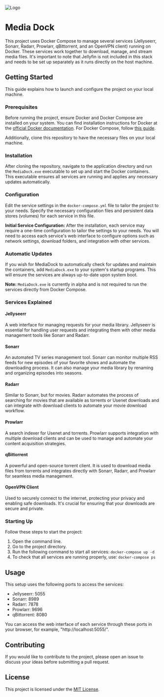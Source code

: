 ![Logo](https://raw.githubusercontent.com/gkhntpbs/MediaDock/main/app/MediaDock.ico)
# Media Dock

This project uses Docker Compose to manage several services (Jellyseerr, Sonarr, Radarr, Prowlarr, qBittorrent, and an OpenVPN client) running on Docker. These services work together to download, manage, and stream media files. It's important to note that Jellyfin is not included in this stack and needs to be set up separately as it runs directly on the host machine.

## Getting Started

This guide explains how to launch and configure the project on your local machine.

### Prerequisites

Before running the project, ensure Docker and Docker Compose are installed on your system. You can find installation instructions for Docker at the [official Docker documentation](https://docs.docker.com/get-docker/). For Docker Compose, follow [this guide](https://docs.docker.com/compose/install/).

Additionally, clone this repository to have the necessary files on your local machine.

### Installation

After cloning the repository, navigate to the application directory and run the `MediaDock.exe` executable to set up and start the Docker containers. This executable ensures all services are running and applies any necessary updates automatically.

### Configuration

Edit the service settings in the `docker-compose.yml` file to tailor the project to your needs. Specify the necessary configuration files and persistent data stores (volumes) for each service in this file.

**Initial Service Configuration:**
After the installation, each service may require a one-time configuration to tailor the settings to your needs. You will need to access each service's web interface to configure options such as network settings, download folders, and integration with other services.

### Automatic Updates

If you wish for MediaDock to automatically check for updates and maintain the containers, add `MediaDock.exe` to your system's startup programs. This will ensure the services are always up-to-date upon system boot.

**Note:** `MediaDock.exe` is currently in alpha and is not required to run the services directly from Docker Compose.

### Services Explained

#### Jellyseerr
A web interface for managing requests for your media library. Jellyseerr is essential for handling user requests and integrating them with other media management tools like Sonarr and Radarr.

#### Sonarr
An automated TV series management tool. Sonarr can monitor multiple RSS feeds for new episodes of your favorite shows and automate the downloading process. It can also manage your media library by renaming and organizing episodes into seasons.

#### Radarr
Similar to Sonarr, but for movies. Radarr automates the process of searching for movies that are available as torrents or Usenet downloads and can integrate with download clients to automate your movie download workflow.

#### Prowlarr
A search indexer for Usenet and torrents. Prowlarr supports integration with multiple download clients and can be used to manage and automate your content acquisition strategies.

#### qBittorrent
A powerful and open-source torrent client. It is used to download media files from torrents and integrates directly with Sonarr, Radarr, and Prowlarr for seamless media management.

#### OpenVPN Client
Used to securely connect to the internet, protecting your privacy and enabling safe downloads. It's crucial for ensuring that your downloads are secure and private.

### Starting Up

Follow these steps to start the project:

1. Open the command line.
2. Go to the project directory.
3. Run the following command to start all services:
`docker-compose up -d`
4. To check that all services are running properly, use:
`docker-compose ps`

## Usage

This setup uses the following ports to access the services:

- Jellyseerr: 5055
- Sonarr: 8989
- Radarr: 7878
- Prowlarr: 9696
- qBittorrent: 8080

You can access the web interface of each service through these ports in your browser, for example, "http://localhost:5055/".

## Contributing

If you would like to contribute to the project, please open an issue to discuss your ideas before submitting a pull request.

## License

This project is licensed under the [MIT License](LICENSE.txt).
